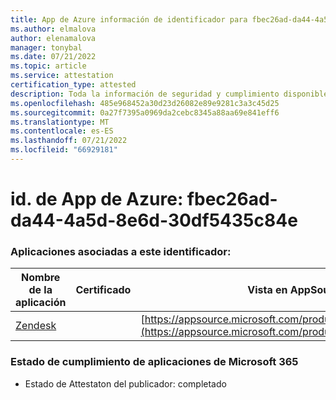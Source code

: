 ```yaml
---
title: App de Azure información de identificador para fbec26ad-da44-4a5d-8e6d-30df5435c84e
ms.author: elmalova
author: elenamalova
manager: tonybal
ms.date: 07/21/2022
ms.topic: article
ms.service: attestation
certification_type: attested
description: Toda la información de seguridad y cumplimiento disponible para fbec26ad-da44-4a5d-8e6d-30df5435c84e.
ms.openlocfilehash: 485e968452a30d23d26082e89e9281c3a3c45d25
ms.sourcegitcommit: 0a27f7395a0969da2cebc8345a88aa69e841eff6
ms.translationtype: MT
ms.contentlocale: es-ES
ms.lasthandoff: 07/21/2022
ms.locfileid: "66929181"
---
```

# <a name="azure-app-id-fbec26ad-da44-4a5d-8e6d-30df5435c84e"></a>id. de App de Azure: fbec26ad-da44-4a5d-8e6d-30df5435c84e


### <a name="apps-associated-with-this-id"></a>Aplicaciones asociadas a este identificador:
| **Nombre de la aplicación** | **Certificado** | **Vista en AppSource** |
|--------------|---------------|-----------------------|
| [Zendesk](../forward/WA200003782.md) |  | [https://appsource.microsoft.com/product/office/WA200003782](https://appsource.microsoft.com/product/office/WA200003782) |

### <a name="microsoft-365-app-compliance-status"></a>Estado de cumplimiento de aplicaciones de Microsoft 365
- Estado de Attestaton del publicador: completado
